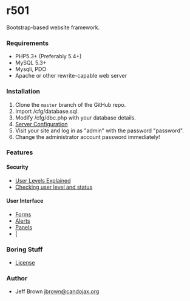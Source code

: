 
# r501

Bootstrap-based website framework.

### Requirements

* PHP5.3+ (Preferably 5.4+)
* MySQL 5.3+
* Mysqli, PDO
* Apache or other rewrite-capable web server


### Installation
1. Clone the `master` branch of the GitHub repo.
2. Import /cfg/database.sql.
3. Modify /cfg/dbc.php with your database details.
4. [Server Configuration](documentation/SERVER.md)
5. Visit your site and log in as "admin" with the password "password".
6. Change the administrator account password immediately!

### Features

#### Security
* [User Levels Explained](#)
* [Checking user level and status](#)

#### User Interface
* [Forms](documentation/FORMS.md)
* [Alerts](documentation/ALERTS.md)
* [Panels](#)
* [

### Boring Stuff
* [License](LICENSE)

### Author

* Jeff Brown <jbrown@candojax.org>
